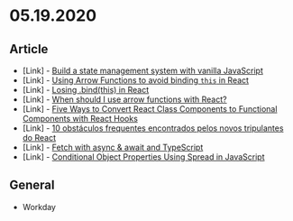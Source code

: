 # 05.19.2020

## Article

- \[Link\] - [Build a state management system with vanilla JavaScript](https://css-tricks.com/build-a-state-management-system-with-vanilla-javascript/)
- \[Link\] - [Using Arrow Functions to avoid binding `this` in React](https://medium.com/@joespinelli_6190/using-arrow-functions-to-avoid-binding-this-in-react-5d7402eec64)
- \[Link\] - [Losing .bind(this) in React](https://medium.com/@nikolalsvk/loosing-bind-this-in-react-8637ebf372cf)
- \[Link\] - [When should I use arrow functions with React?](https://frontarm.com/james-k-nelson/when-to-use-arrow-functions/)
- \[Link\] - [Five Ways to Convert React Class Components to Functional Components with React Hooks](https://www.digitalocean.com/community/tutorials/five-ways-to-convert-react-class-components-to-functional-components-with-react-hooks)
- \[Link\] - [10 obstáculos frequentes encontrados pelos novos tripulantes do React](https://medium.com/reactbrasil/10-obst%C3%A1culos-frequentes-encontrados-pelos-novos-tripulantes-do-react-7672c4facf58)
- \[Link\] - [Fetch with async & await and TypeScript](https://www.carlrippon.com/fetch-with-async-await-and-typescript/)
- \[Link\] - [Conditional Object Properties Using Spread in JavaScript](https://medium.com/@slamflipstrom/conditional-object-properties-using-spread-in-javascript-714e0a12f496)

## General

- Workday
